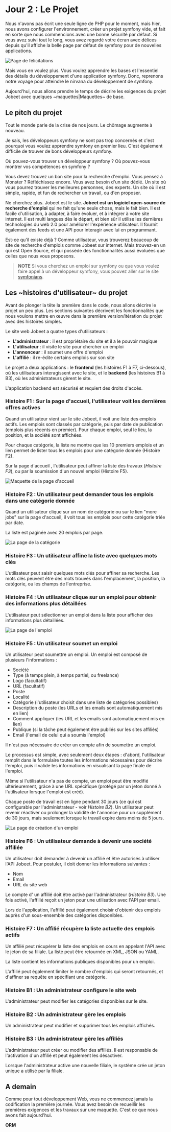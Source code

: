 Jour 2 : Le Projet
==================

Nous n'avons pas écrit une seule ligne de PHP pour le moment, mais hier, nous avons configurer
l'environnement, créer un projet symfony vide, et fait en sorte que nous commencions avec
une bonne sécurité par défaut. Si vous avez suivi tout le long, vous avez regardé
votre écran avec délices depuis qu'il affiche la belle page par défaut
de symfony pour de nouvelles applications.

![Page de félicitations](http://www.symfony-project.org/images/jobeet/1_4/01/congratulations.png)

Mais vous en voulez plus. Vous voulez apprendre les bases et l'essentiel des détails
du développement d'une application symfony. Donc, reprenons notre voyage pour atteindre
le nirvana du développement de symfony.

Aujourd'hui, nous allons prendre le temps de décrire les exigences du projet
Jobeet avec quelques ~maquettes|Maquettes~ de base.

Le pitch du projet
------------------

Tout le monde parle de la crise de nos jours. Le chômage augmente à nouveau.

Je sais, les développeurs symfony ne sont pas trop concernés et c'est pourquoi
vous voulez apprendre symfony en premier lieu. C'est également difficile de
trouver de bons développeurs symfony.

Où pouvez-vous trouver un développeur symfony ? Où pouvez-vous montrer vos
compétences en symfony ?

Vous devez trouvez un bon site pour la recherche d'emploi. Vous pensez à Monster ? Réfléchissez encore. Vous
avez besoin d'un site dédié. Un site où vous pourrez trouver les meilleures personnes,
des experts. Un site où il est simple, rapide, et fun de rechercher un travail, ou d'en proposer.

Ne cherchez plus. Jobeet est le site. **Jobeet est un logiciel open-source de
recherche d'emploi** qui ne fait qu'une seule chose, mais le fait bien. Il est facile d'utilisation,
à adapter, à faire évoluer, et à intégrer à votre site internet. Il est multi langues
dès le départ, et bien sûr il utilise les dernières technologies du web 2.0 pour améliorer
l'expérience utilisateur. Il fournit également des feeds et une API pour interagir avec lui
en programmant.

Est-ce qu'il existe déjà ? Comme utilisateur, vous trouverez beaucoup de site de
recherche d'emplois comme Jobeet sur internet. Mais trouvez-en un qui est Open Source, et
qui possède des fonctionnalités aussi évoluées que celles que nous vous proposons.

>**NOTE**
>Si vous cherchez un emploi sur symfony ou que vous voulez faire appel à un
>développeur symfony, vous pouvez aller sur le site
>[symfonians](http://symfonians.net/).

Les ~histoires d'utilisateur~ du projet
--------------------------

Avant de plonger la tête  la première dans le code, nous allons décrire le projet un peu plus.
Les sections suivantes décrivent les fonctionnalités que nous voulons mettre en œuvre dans la première
version/itération du projet avec des histoires simples.

Le site web Jobeet a quatre types d'utilisateurs :

 * **L'administrateur** : il est propriétaire du site et il a le pouvoir magique
 * **L'utilisateur** : il visite le site pour chercher un emploi
 * **L'annonceur** : il soumet une offre d'emploi
 * **L'affilié** : il re-édite certains emplois sur son site

Le projet a deux applications : le **frontend** (les histoires F1 à F7, ci-dessous),
où les utilisateurs interagissent avec le site, et le **backend** (les histoires B1
à B3), où les administrateurs gèrent le site.

L'application backend est sécurisé et requiert des droits d'accès.

### Histoire F1 : Sur la page d'accueil, l'utilisateur voit les dernières offres actives

Quand un utilisateur vient sur le site Jobeet, il voit une liste des emplois actifs.
Les emplois sont classés par catégorie, puis par date de publication (emplois
plus récents en premier). Pour chaque emploi, seul le lieu, la position, et la
société sont affichées.

Pour chaque catégorie, la liste ne montre que les 10 premiers emplois et un lien permet
de lister tous les emplois pour une catégorie donnée (Histoire F2).

Sur la page d'accueil , l'utilisateur peut affiner la liste des travaux (*Histoire F3*), ou par
la soumission d'un nouvel emploi (Histoire F5).

![Maquette de la page d'accueil](http://www.symfony-project.org/images/jobeet/1_4/02/mockup_homepage.png)

### Histoire F2 : Un utilisateur peut demander tous les emplois dans une catégorie donnée

Quand un utilisateur clique sur un nom de catégorie ou sur le lien "more jobs" sur
la page d'accueil, il voit tous les emplois pour cette catégorie triée par date.

La liste est paginée avec 20 emplois par page.

![La page de la catégorie](http://www.symfony-project.org/images/jobeet/1_4/02/mockup_category.png)

### Histoire F3 : Un utilisateur affine la liste avec quelques mots clés

L'utilisateur peut saisir quelques mots clés pour affiner sa recherche. Les mots clés peuvent être des mots
trouvés dans l'emplacement, la position, la catégorie, ou les champs de l'entreprise.

### Histoire F4 : Un utilisateur clique sur un emploi pour obtenir des informations plus détaillées

L'utilisateur peut sélectionner un emploi dans la liste pour afficher des informations plus détaillées.

![La page de l'emploi](http://www.symfony-project.org/images/jobeet/1_4/02/mockup_job.png)

### Histoire F5 : Un utilisateur soumet un emploi

Un utilisateur peut soumettre un emploi. Un emploi est composé de plusieurs l'informations :

  * Société
  * Type (à temps plein, à temps partiel, ou freelance)
  * Logo (facultatif)
  * URL (facultatif)
  * Poste
  * Localité
  * Catégorie (l'utilisateur choisit dans une liste de catégories possibles)
  * Description du poste (les URLs et les emails sont automatiquement mis en lien)
  * Comment appliquer (les URL et les emails sont automatiquement mis en lien)
  * Publique (si la tâche peut également être publiés sur les sites affiliés)
  * Email (l'email de celui qui a soumis l'emploi)

Il n'est pas nécessaire de créer un compte afin de soumettre un emploi.

Le processus est simple, avec seulement deux étapes : d'abord, l'utilisateur remplit
dans le formulaire toutes les informations nécessaires pour décrire l'emploi, puis il
valide les informations en visualisant la page finale de l'emploi.

Même si l'utilisateur n'a pas de compte, un emploi peut être modifié ultérieurement, grâce à
une URL spécifique (protégé par un jeton donné à l'utilisateur lorsque l'emploi est créé).

Chaque poste de travail est en ligne pendant 30 jours (ce qui est configurable par l'administrateur - voir
*Histoire B2*). Un utilisateur peut revenir réactiver ou prolonger la validité de l'annonce
pour un supplément de 30 jours, mais seulement lorsque le travail expire dans moins de 5 jours.

![La page de création d'un emploi](http://www.symfony-project.org/images/jobeet/1_4/02/mockup_post.png)

### Histoire F6 : Un utilisateur demande à devenir une société affiliée

Un utilisateur doit demander à devenir un affilié et être autorisés à utiliser
l'API Jobeet. Pour postuler, il doit donner les informations suivantes :

  * Nom
  * Email
  * URL du site web

Le compte d' un affilié doit être activé par l'administrateur (*Histoire B3*). Une fois
activé, l'affilié reçoit un jeton pour une utilisation avec l'API par email.

Lors de l'application, l'affilié peut également choisir d'obtenir des emplois auprès
d'un sous-ensemble des catégories disponibles.

### Histoire F7 : Un affilié récupère la liste actuelle des emplois actifs

Un affilié peut récupérer la liste des emplois en cours en appelant l'API avec
le jeton de sa filiale. La liste peut être retournée en XML, JSON ou YAML.

La liste contient les informations publiques disponibles pour un emploi.

L'affilié peut également limiter le nombre d'emplois qui seront retournés, et d'affiner
sa requête en spécifiant une catégorie.

### Histoire B1 : Un administrateur configure le site web

L'administrateur peut modifier les catégories disponibles sur le site.

### Histoire B2 : Un administrateur gère les emplois

Un administrateur peut modifier et supprimer tous les emplois affichés.

### Histoire B3 : Un administrateur gère les affiliés

L'administrateur peut créer ou modifier des affiliés. Il est responsable de l'activation
d'un affilié et peut également les désactiver.

Lorsque l'administrateur active une nouvelle filiale, le système crée un jeton unique
a utilisé par la filiale.

A demain
----------------

Comme pour tout développement Web, vous ne commencez jamais la codification la première journée. Vous avez
besoin de recueillir les premières exigences et les travaux sur une maquette. C'est ce que nous
avons fait aujourd'hui.

__ORM__
